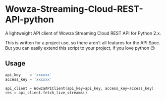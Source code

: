 # Wowza-Streaming-Cloud-REST-API-python


A lightweight API client of Wowza Streaming Cloud REST API for Python 2.x.  

This is written for a project use, so there aren't all features for the API Spec.  
But you can easily extend this script to your project, if you love python :wink:


## Usage

```python
api_key    = 'xxxxxx'
access_key = 'xxxxxx'

api_client = WowzaAPIClient(api_key=api_key, access_key=access_key)
res = api_client.fetch_live_streams()
```

